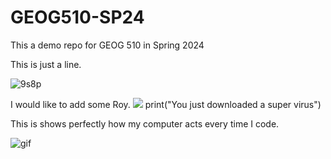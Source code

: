 # GEOG510-SP24

This a demo repo for GEOG 510 in Spring 2024

This is just a line. 


![9s8p](https://github.com/nathansturgill/GEOG510-SP24/assets/147578367/ee7b7568-aa1e-440f-bc63-bb84ecbd1c22)

I would like to add some Roy.
![](https://media1.tenor.com/m/OlFuBA7nbToAAAAC/roy-kent-pink.gif)
print("You just downloaded a super virus")


This is shows perfectly how my computer acts every time I code.


![gif](https://i.gifer.com/embedded/download/B6lo.gif)